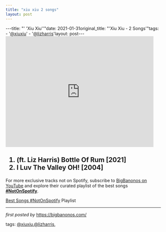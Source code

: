 ```yaml
---
title: "xiu xiu 2 songs"
layout: post
---
```

---title: "' 'Xiu Xiu''"date: 2021-01-31original_title: "'Xiu Xiu - 2 Songs'"tags:  - '[@xiuxiu](/tags/xiuxiu/)'  - '[@lizharris](/tags/lizharris/)'layout: post---<iframe frameborder="0" height="360" src="https://youtube.com/embed/yialek4fUUg?list=PLtuNtuTatqI1wBZiyZpLWAY8N1WpAkg1J" width="480"></iframe><h2><ol><li>(ft. Liz Harris) Bottle Of Rum [2021]</li><li>I Luv The Valley OH! [2004]</li></ol></h2><!--Subscribe and Playlist Links--><div>    <p>For more exclusive tracks not on Spotify, subscribe to <a href="https://www.youtube.com/[@BigBanonos](/tags/BigBanonos/)" target="_blank">BigBanonos on YouTube</a> and explore their curated playlist of the best songs <strong>[#NotOnSpotify](/tags/NotOnSpotify/)</strong>.</p>    <p><a href="https://www.youtube.com/playlist?list=PLtuNtuTatqI0kFahUCbtbfenC_ET5O_tr" target="_blank">Best Songs [#NotOnSpotify](/tags/NotOnSpotify/) Playlist<br /></a></p></div><hr /><p><em>first posted by</em> <a href="https://bigbanonos.com/" rel="noopener" target="_new">https://bigbanonos.com/</a></p><p>tags: [@xiuxiu](/tags/xiuxiu/),[@lizharris](/tags/lizharris/),</p>